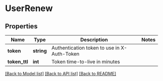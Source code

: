 # UserRenew

## Properties
Name | Type | Description | Notes
------------ | ------------- | ------------- | -------------
**token** | **string** | Authentication token to use in X-Auth-Token | 
**token_ttl** | **int** | Token time-to-live in minutes | 

[[Back to Model list]](../../README.md#documentation-for-models) [[Back to API list]](../../README.md#documentation-for-api-endpoints) [[Back to README]](../../README.md)

